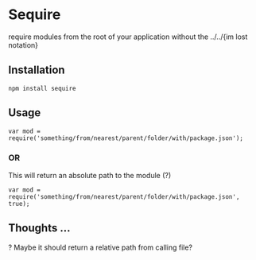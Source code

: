 # Sequire

require modules from the root of your application without the ../../{im lost notation}

## Installation

```
npm install sequire
```

## Usage

```
var mod = require('something/from/nearest/parent/folder/with/package.json');
```

### OR

This will return an absolute path to the module (?)

```
var mod = require('something/from/nearest/parent/folder/with/package.json', true);
```

## Thoughts ...

? Maybe it should return a relative path from calling file?
